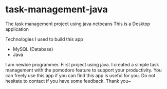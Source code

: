 # task-management-java
The task management project using java netbeans 
This is a Desktop application 

Technologies I used to build this app 
- MySQL (Database)
- Java

I am newbie programmer. First project using java. I created a simple task management with the pomodoro feature to support your productivity. 
You can freely use this app if you can find this app is useful for you. Do not hesitate to contact if you have some feedback.
Thank you~

